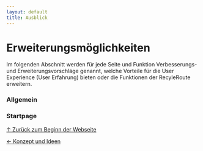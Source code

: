 ```yaml
---
layout: default
title: Ausblick
---
```

<a id="top"></a>

# Erweiterungsmöglichkeiten
<div id="erweiterungsmöglichkeiten"></div>
Im folgenden Abschnitt werden für jede Seite und Funktion Verbesserungs- und Erweiterungsvorschläge genannt, welche Vorteile für die User Experience (User Erfahrung) bieten oder die Funktionen der RecyleRoute erweitern.

### Allgemein
<div id="allgemein"></div>


### Startpage

[↑ Zurück zum Beginn der Webseite](#top) 


<div style="display: flex; justify-content: space-between;">
  <div>
    <a href="konzept.html">← Konzept und Ideen</a>
  </div>
</div>
